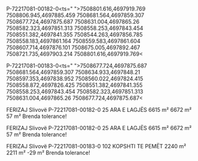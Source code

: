 P-72217081-00182-0<ts=" ">7508801.616,4697919.769 7508806.945,4697885.459 7508681.564,4697859.307 7508677.724,4697875.687 7508631.004,4697865.26 7508582.323,4697851.313 7508558.253,4697843.454 7508551.382,4697841.355 7508544.263,4697856.785 7508558.183,4697861.164 7508559.583,4697861.604 7508607.714,4697876.101 7508675.005,4697892.467 7508721.735,4697903.214 7508801.616,4697919.769<

P-72217081-00183-0<ts=" ">7508677.724,4697875.687 7508681.564,4697859.307 7508634.933,4697848.21 7508597.353,4697838.952 7508560.022,4697824.415 7508558.872,4697826.425 7508551.382,4697841.355 7508558.253,4697843.454 7508582.323,4697851.313 7508631.004,4697865.26 7508677.724,4697875.687<

FERIZAJ	Slivovë	P-72217081-00182-0	25	ARA E LAGJËS	6615 m²	6672 m²	57 m²
Brenda tolerance!


FERIZAJ	Slivovë	P-72217081-00182-0	25	ARA E LAGJËS	6615 m²	6672 m²	57 m²
Brenda tolerance!

FERIZAJ	Slivovë	P-72217081-00183-0	102	KOPSHTI TE PEMËT	2240 m²	2211 m²	-29 m²
Brenda tolerance!
